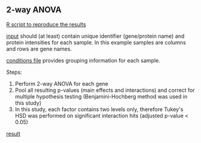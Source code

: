 ## 2-way ANOVA

[R script to reproduce the results](https://github.com/bshashikadze/GHR-KO-proteomics-2022/blob/main/ANOVA%20analysis/ANOVA_THSD.md)

[input](https://github.com/bshashikadze/GHR-KO-proteomics-2022/blob/main/ANOVA%20analysis/perseus_output.csv) should (at least) contain unique identifier (gene/protein name) and protein intensities for each sample. In this example samples are columns and rows are gene names.

[conditions file](https://github.com/bshashikadze/GHR-KO-proteomics-2022/blob/main/ANOVA%20analysis/conditions.txt) provides grouping information for each sample. 

Steps:
1. Perform 2-way ANOVA for each gene
2. Pool all resulting p-values (main effects and interactions) and correct for multiple hypothesis testing (Benjamini-Hochberg method was used in this study)
3. In this study, each factor contains two levels only, therefore Tukey's HSD was performed on significant interaction hits (adjusted p-value < 0.05)

[result](https://github.com/bshashikadze/GHR-KO-proteomics-2022/blob/main/ANOVA%20analysis/anova_results.csv)
